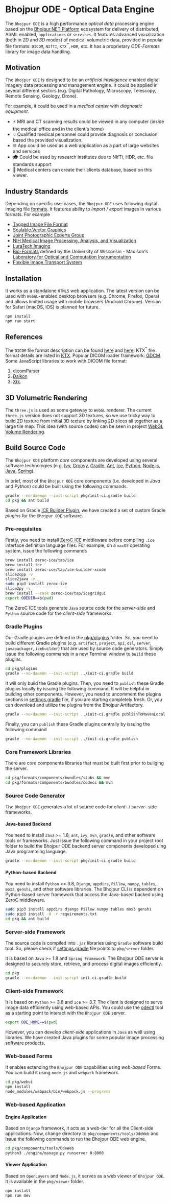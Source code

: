 # Bhojpur ODE - Optical Data Engine

The `Bhojpur ODE` is a high performance *optical data* processing engine based on
the [Bhojpur.NET Platform](https://github.com/bhojpur/platform) ecosystem for
delivery of distributed, AI/ML enabled, `applications` or `services`. It features
advanced visualization (both in *2D* and *3D* modes) of medical volumetric data,
provided in popular file formats: `DICOM`, `NIfTI`, `KTX`<sup>™</sup>, `HDR`, etc.
It has a proprietary *ODE-Formats* library for image data handling.

## Motivation

The `Bhojpur ODE` is designed to be an *artificial intelligence* enabled digital
imagery data processing and management engine. It could be applied in several
different sectors (e.g. Digital Pathology, Microscopy, Telescopy, Remote Sensing,
Geology, Drone).

For example, it could be used in a *medical center* with *diagnostic equipment*.

- ⚡️ MRI and CT scanning results could be viewed in any computer (inside the medical
office and in the client's home)
- 💡 Qualified medical personnel could provide diagnosis or conclusion based  the
provided visualization.
- :globe_with_meridians: App could be used as a web application as a part of large
websites and services
- :mortar_board: Could be used by research institutes due to NIfTI, HDR, etc. file
standards support
- :hospital: Medical centers can create their clients database, based on this viewer.

## Industry Standards

Depending on specific use-cases, the `Bhojpur ODE` uses following digital imaging
file [formats](./pkg/formats/). It features ability to *import* / *export* images
in various formats. For example

- [Tagged Image File Format](https://docs.fileformat.com/image/tiff/)
- [Scalable Vector Graphics](https://www.w3.org/TR/SVG2/)
- [Joint Photographic Experts Group](https://jpeg.org/)
- [NIH Medical Image Processing, Analysis, and Visualization](https://mipav.cit.nih.gov/)
- [LuraTech Imaging](https://www.foxit.com/enterprise-automation/)
- [Bio-Formats](https://eliceirilab.org/software/bio-formats/) defined by the University of Wisconsin - Madison's [Laboratory for Optical and Computation Instrumentation](https://eliceirilab.org/)
- [Flexible Image Transport System](https://fits.gsfc.nasa.gov/)

## Installation

It works as a standalone `HTML5` web application. The latest version can be used with
`WebGL`-enabled desktop browsers (e.g. Chrome, Firefox, Opera) and allows limited usage
with mobile browsers (Android Chrome). Version for Safari (macOS, iOS) is planned for
future.

```bash
npm install
npm run start
```

## References

The `DICOM` file format description can be found [here](http://dicom.nema.org/standard.html)
and [here](https://www.leadtools.com/sdk/medical/dicom-spec). KTX<sup>™</sup> file format
details are listed in [KTX](https://www.khronos.org/registry/KTX/specs/1.0/ktxspec_v1.html).
Popular DICOM loader framework: [GDCM](https://sourceforge.net/projects/gdcm/).
Some JavaScript libraries to work with DICOM file format:

1. [dicomParser](https://github.com/chafey/dicomParser)
2. [Daikon](https://github.com/rii-mango/Daikon)
3. [Xtk](https://github.com/xtk/X#readme).

## 3D Volumetric Rendering

The `three.js` is used as some gateway to `WebGL` renderer. The current `three.js` version does
not support 3D textures, so we use tricky way to build 2D texture from initial 3D texture by
linking 2D slices all together as a large tile map. This idea (with source codes) can be seen
in project [WebGL Volume Rendering](https://github.com/lebarba/WebGLVolumeRendering).

## Build Source Code

The `Bhojpur ODE` platform *core* components are developed using several software technologies
(e.g. [Ivy](https://ant.apache.org/ivy/), [Groovy](https://groovy-lang.org), [Gradle](https://gradle.org),
[Ant](https://ant.apache.org/), [Ice](https://zeroc.com/products/ice), [Python](https://www.python.org),
[Node.js](https://nodejs.org), [Java](https://www.java.com), [Spring](https://spring.io)).

In brief, most of the `Bhojpur ODE` core components (i.e. developed in *Java* and *Python*)
could be built using the following commands.

```bash
gradle --no-daemon --init-script pkg/init-ci.gradle build
cd pkg && ant build
```

Based on Gradle [ICE Builder Plugin](https://github.com/zeroc-ice/ice-builder-gradle),
we have created a set of custom Gradle *plugins* for the `Bhojpur ODE` software.

### Pre-requisites

Firstly, you need to install [ZeroC ICE](https://doc.zeroc.com/ice/) middleware before
compiling `.ice` interface definition language files. For example, on a `macOS`
operating system, issue the following commands

```bash
brew install zeroc-ice/tap/ice
brew install ice
brew install zeroc-ice/tap/ice-builder-xcode
slice2cpp -v
slice2java -v
sudo pip3 install zeroc-ice
slice2py -v
brew install --cask zeroc-ice/tap/icegridgui
export ODEDIR==$(pwd)
```

The ZeroC ICE tools generate `Java` source code for the *server-side* and `Python`
source code for the *client-side* frameworks.

### Gradle Plugins

Our Gradle plugins are defined in the [pkg/plugins](./pkg/plugins/) folder. So, you need
to build different Gradle plugins (e.g. `artifact`, `project`, `api`, `dsl`, `server`,
`javapackager`, `icebuilder`) that are used by source code generators. Simply issue the
following commands in a new Terminal window to `build` these plugins.

```bash
cd pkg/plugins
gradle --no-daemon --init-script ../init-ci.gradle build
```

It will only build the Gradle plugins. Then, you need to `publish` these Gradle plugins
locally by issuing the following command. It will be helpful in building other components.
However, you need to uncomment the plugins sections in [settings.gradle](./settings.gradle)
file, if you are starting completely fresh. Or, you can download and utilize the plugins
from the Bhojpur Artifactory.

```bash
gradle --no-daemon --init-script ../init-ci.gradle publishToMavenLocal
```

Finally, you can `publish` these Gradle plugins centrally by issuing the following command

```bash
gradle --no-daemon --init-script ../init-ci.gradle publish
```

### Core Framework Libraries

There are core components libraries that must be built first prior to builging the server.

```bash
cd pkg/formats/components/bundles/stubs && mvn
cd pkg/formats/components/bundles/codecs && mvn
```

### Source Code Generator

The `Bhojpur ODE` generates a lot of source code for *client-* / *server-* side frameworks.

#### Java-based Backend

You need to install `Java` >= 1.8, `ant`, `ivy`, `mvn`, `gradle`, and other software tools
or frameworks. Just issue the following command in your project root folder to build the
Bhojpur ODE backend server components developed uing Java programming language.

```bash
gradle --no-daemon --init-script pkg/init-ci.gradle build
```

#### Python-based Backend

You need to install `Python` >= 3.8, `Django`, `appdirs`, `Pillow`, `numpy`, `tables`,
`mox3`, `genshi`, and other software libraries. The Bhojpur CLI is dependent on
Python-based server framework that access the Java-based backed using ZeroC middleware.

```bash
sudo pip3 install appdirs django Pillow numpy tables mox3 genshi
sudo pip3 install -U -r requirements.txt
cd pkg && ant build
```

### Server-side Framework

The source code is compiled into `.jar` libraries using `Gradle` software build tool. So,
please check if [settings.gradle](./settings.gradle) file points to `pkg/server` folder.

It is based on `Java` >= 1.8 and `Spring Framework`. The Bhojpur ODE server is designed
to securely store, retrieve, and process digital images efficiently.

```bash
cd pkg
gradle --no-daemon --init-script init-ci.gradle build
```

### Client-side Framework

It is based on `Python` >= 3.8 and `Ice` >= 3.7. The client is designed to serve image
data efficiently using web-based APIs. You could use the [odectl](/cmd/odectl) tool as
a starting point to interact with the `Bhojpur ODE` server.

```bash
export ODE_HOME==$(pwd)
```

However, you can develop *client-side* applications in `Java` as well using libraries.
We have created Java plugins for some popular image processing software products.

### Web-based Forms

It enables extending the `Bhojpur ODE` capabilities using *web-based* Forms. You can
build it using `node.js` and `webpack` framework.

```bash
cd pkg/webui
npm install
node_modules/webpack/bin/webpack.js --progress
```

### Web-based Application

#### Engine Application

Based on `Django` framework, it acts as a web-tier for all the Client-side applications.
Now, change directory to `pkg/components/tools/OdeWeb` and issue the following commands
to run the Bhojpur ODE web engine.

```bash
cd pkg/components/tools/OdeWeb
python3 ./engine/manage.py runserver 0:8000
```

#### Viewer Application

Based on `OpenLayers` and `Node.js`, it serves as a web viewer of `Bhojpur ODE`. It is
available in the `pkg/viewer` folder.

```bash
npm install
npm run dev
```
